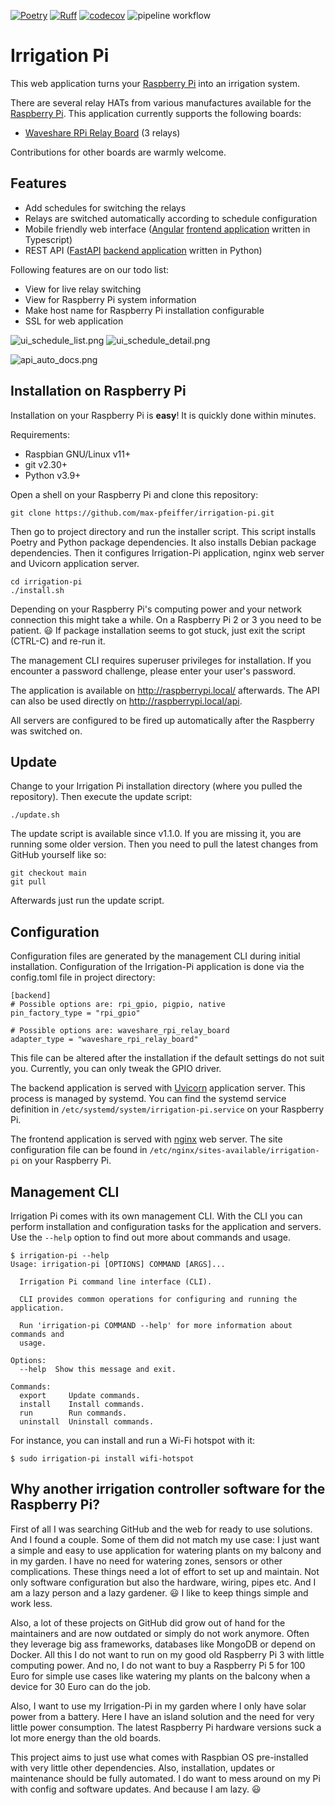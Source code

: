 [![Poetry](https://img.shields.io/endpoint?url=https://python-poetry.org/badge/v0.json)](https://python-poetry.org/)
[![Ruff](https://img.shields.io/endpoint?url=https://raw.githubusercontent.com/astral-sh/ruff/main/assets/badge/v2.json)](https://github.com/astral-sh/ruff)
[![codecov](https://codecov.io/gh/max-pfeiffer/irrigation-pi/graph/badge.svg?token=Tk9STeqlPn)](https://codecov.io/gh/max-pfeiffer/irrigation-pi)
![pipeline workflow](https://github.com/max-pfeiffer/irrigation-pi/actions/workflows/pipeline.yml/badge.svg)

# Irrigation Pi
This web application turns your [Raspberry Pi](https://www.raspberrypi.com/) into an irrigation system.

There are several relay HATs from various manufactures available for the [Raspberry Pi](https://www.raspberrypi.com/).
This application currently supports the following boards:
* [Waveshare RPi Relay Board](https://www.waveshare.com/wiki/RPi_Relay_Board) (3 relays)

Contributions for other boards are warmly welcome.

## Features
* Add schedules for switching the relays
* Relays are switched automatically according to schedule configuration
* Mobile friendly web interface ([Angular](https://angular.io/) [frontend application](frontend/README.md) written in Typescript)
* REST API ([FastAPI](https://fastapi.tiangolo.com/) [backend application](backend/README.md) written in Python)

Following features are on our todo list:
* View for live relay switching
* View for Raspberry Pi system information
* Make host name for Raspberry Pi installation configurable
* SSL for web application

![ui_schedule_list.png](images/ui_schedule_list.png)   ![ui_schedule_detail.png](images/ui_schedule_detail.png)

![api_auto_docs.png](images/api_auto_docs.png)

## Installation on Raspberry Pi
Installation on your Raspberry Pi is **easy**! It is quickly done within minutes.

Requirements:
* Raspbian GNU/Linux v11+
* git v2.30+
* Python v3.9+

Open a shell on your Raspberry Pi and clone this repository:
```shell
git clone https://github.com/max-pfeiffer/irrigation-pi.git
```

Then go to project directory and run the installer script. This script installs Poetry and Python package dependencies.
It also installs Debian package dependencies. Then it configures Irrigation-Pi application, nginx web server and
Uvicorn application server.
```shell
cd irrigation-pi
./install.sh
```
Depending on your Raspberry Pi's computing power and your network connection this might take a while.
On a Raspberry Pi 2 or 3 you need to be patient. :smiley: If package installation seems to got stuck,
just exit the script (CTRL-C) and re-run it.

The management CLI requires superuser privileges for installation. If you encounter a password challenge, please enter your user's
password.

The application is available on http://raspberrypi.local/ afterwards. The API can also be used directly
on http://raspberrypi.local/api.

All servers are configured to be fired up automatically after the Raspberry was switched on.

## Update
Change to your Irrigation Pi installation directory (where you pulled the repository). Then execute the update script: 
```shell
./update.sh
```
The update script is available since v1.1.0. If you are missing it, you are running some older version. Then you need 
to pull the latest changes from GitHub yourself like so:
```shell
git checkout main
git pull
```
Afterwards just run the update script.

## Configuration
Configuration files are generated by the management CLI during initial installation. Configuration of the
Irrigation-Pi application is done via the config.toml file in project directory:
```
[backend]
# Possible options are: rpi_gpio, pigpio, native
pin_factory_type = "rpi_gpio"

# Possible options are: waveshare_rpi_relay_board
adapter_type = "waveshare_rpi_relay_board"
```
This file can be altered after the installation if the default settings do not suit you. Currently, you can only tweak
the GPIO driver.

The backend application is served with [Uvicorn](https://www.uvicorn.org/) application server. This process is managed
by systemd. You can find the systemd service definition in `/etc/systemd/system/irrigation-pi.service` on your Raspberry Pi.

The frontend application is served with [nginx](https://nginx.org/) web server. The site configuration file can be
found in `/etc/nginx/sites-available/irrigation-pi` on your Raspberry Pi.

## Management CLI
Irrigation Pi comes with its own management CLI. With the CLI you can perform installation and configuration tasks
for the application and servers. Use the `--help` option to find out more about commands and usage.
```shell
$ irrigation-pi --help
Usage: irrigation-pi [OPTIONS] COMMAND [ARGS]...

  Irrigation Pi command line interface (CLI).

  CLI provides common operations for configuring and running the application.

  Run 'irrigation-pi COMMAND --help' for more information about commands and
  usage.

Options:
  --help  Show this message and exit.

Commands:
  export     Update commands.
  install    Install commands.
  run        Run commands.
  uninstall  Uninstall commands.
```
For instance, you can install and run a Wi-Fi hotspot with it:
```shell
$ sudo irrigation-pi install wifi-hotspot
```

## Why another irrigation controller software for the Raspberry Pi?
First of all I was searching GitHub and the web for ready to use solutions. And I found a couple.
Some of them did not match my use case: I just want a simple and easy to use application for watering plants on my
balcony and in my garden. I have no need for watering zones, sensors or other complications. These things need a lot of
effort to set up and maintain. Not only software configuration but also the hardware, wiring, pipes etc.
And I am a lazy person and a lazy gardener. :smiley: I like to keep things simple and work less.

Also, a lot of these projects on GitHub did grow out of hand for the maintainers and are now outdated or simply do not
work anymore. Often they leverage big ass frameworks, databases like MongoDB or depend on Docker. All this I do not
want to run on my good old Raspberry Pi 3 with little computing power. And no, I do not want to buy a Raspberry Pi 5
for 100 Euro for simple use cases like watering my plants on the balcony when a device for 30 Euro can do the job.

Also, I want to use my Irrigation-Pi in my garden where I only have solar power from a battery. Here I have an island
solution and the need for very little power consumption. The latest Raspberry Pi hardware versions suck a lot more
energy than the old boards.

This project aims to just use what comes with Raspbian OS pre-installed with very little other dependencies.
Also, installation, updates or maintenance should be fully automated. I do want to mess around on my Pi with config and
software updates. And because I am lazy. :smiley:
